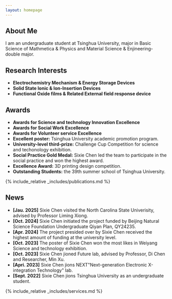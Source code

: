 ```yaml
---
layout: homepage
---
```


## About Me

I am an undergraduate student at Tsinghua University, major in Basic Science of Mathmetica & Physics and Material Science & Enjineering-double major. 

## Research Interests

- **Electrochemistry Mechanism & Energy Storage Devices** 
- **Solid State Ionic & Ion-Insertion Devices**
- **Functional Oxide films & Related External field response device**

## Awards

- **Awards for Science and technology Innovation Excellence**
- **Awards for Social Work Excellence**
- **Awards for Volunteer service Excellence**
- **Excellent poster:** Tsinghua University academic promotion program.
- **University-level third-prize:** Challenge Cup Competition for science and techonology exhibition. 
- **Social Practice Gold Medal:** Sixie Chen led the team to participate in the social practice and won the highest award.
- **Excellence Award:** 3D printing design competition.
- **Outstanding Students:** the 39th summer school of Tsinghua University.

{% include_relative _includes/publications.md %}

## News

- **[Jau. 2025]** Sixie Chen visited the North Carolina State Univerisity, advised by Professor Liming Xiong.
- **[Oct. 2024]** Sixie Chen initiated the project funded by Beijing Natural Science Foundation Undergraduate Qiyan Plan, QY24235.
- **[Apr. 2024]** The project presided over by Sixie Chen received the highest amount of funding at the university level.
- **[Oct. 2023]** The poster of Sixie Chen won the most likes in Weiyang Science and technology exhibition.
- **[Oct. 2023]** Sixie Chen jioned Future lab, advised by Professor, Di Chen and Researcher, Min Xu. 
- **[Apri. 2023]** Sixie Chen jions NEXT"Next-generation Electronic X-integration Technology" lab.
- **[Sept. 2022]** Sixie Chen jions Tsinghua University as an undergraduate student.

{% include_relative _includes/services.md %}
